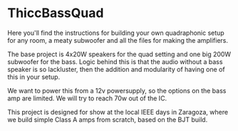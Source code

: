 # ThiccBassQuad

Here you'll find the instructions for building your own quadraphonic setup for any room, a meaty subwoofer and all the files for making the amplifiers.

The base project is 4x20W speakers for the quad setting and one big 200W subwoofer for the bass. Logic behind this is that the audio without a bass speaker is so lackluster, then the addition and modularity of having one of this in your setup.

We want to power this from a 12v powersupply, so the options on the bass amp are limited. We will try to reach 70w out of the IC.

This project is designed for show at the local IEEE days in Zaragoza, where we build simple Class A amps from scratch, based on the BJT build.
